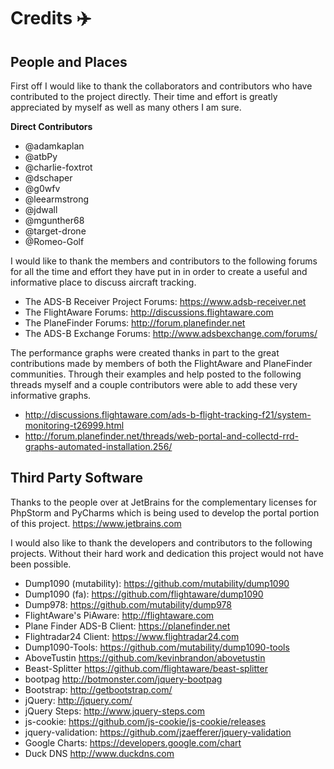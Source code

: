 # Credits :airplane:

## People and Places

First off I would like to thank the collaborators and contributors who have contributed to the project
directly. Their time and effort is greatly appreciated by myself as well as many others I am sure.

**Direct Contributors**

* @adamkaplan
* @atbPy
* @charlie-foxtrot
* @dschaper
* @g0wfv
* @leearmstrong
* @jdwall
* @mgunther68
* @target-drone
* @Romeo-Golf

I would like to thank the members and contributors to the following forums for all the time and effort
they have put in in order to create a useful and informative place to discuss aircraft tracking.

* The ADS-B Receiver Project Forums:  https://www.adsb-receiver.net
* The FlightAware Forums:             http://discussions.flightaware.com
* The PlaneFinder Forums:             http://forum.planefinder.net
* The ADS-B Exchange Forums:          http://www.adsbexchange.com/forums/

The performance graphs were created thanks in part to the great contributions made by members of both
the FlightAware and PlaneFinder communities. Through their examples and help posted to the following
threads myself and a couple contributors were able to add these very informative graphs.

* http://discussions.flightaware.com/ads-b-flight-tracking-f21/system-monitoring-t26999.html
* http://forum.planefinder.net/threads/web-portal-and-collectd-rrd-graphs-automated-installation.256/

## Third Party Software

Thanks to the people over at JetBrains for the complementary licenses for PhpStorm and PyCharms which
is being used to develop the portal portion of this project. https://www.jetbrains.com

I would also like to thank the developers and contributors to the following projects. Without their
hard work and dedication this project would not have been possible.

* Dump1090 (mutability):      https://github.com/mutability/dump1090
* Dump1090 (fa):              https://github.com/flightaware/dump1090
* Dump978:                    https://github.com/mutability/dump978
* FlightAware's PiAware:      http://flightaware.com
* Plane Finder ADS-B Client:  https://planefinder.net
* Flightradar24 Client:       https://www.flightradar24.com
* Dump1090-Tools:             https://github.com/mutability/dump1090-tools
* AboveTustin                 https://github.com/kevinbrandon/abovetustin
* Beast-Splitter              https://github.com/flightaware/beast-splitter
* bootpag                     http://botmonster.com/jquery-bootpag
* Bootstrap:                  http://getbootstrap.com/
* jQuery:                     http://jquery.com/
* jQuery Steps:               http://www.jquery-steps.com
* js-cookie:                  https://github.com/js-cookie/js-cookie/releases
* jquery-validation:          https://github.com/jzaefferer/jquery-validation
* Google Charts:              https://developers.google.com/chart
* Duck DNS                    http://www.duckdns.com
